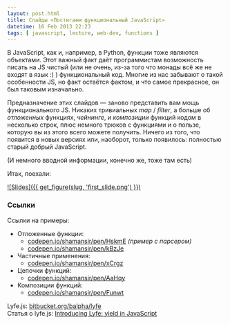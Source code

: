 ```yaml
---
layout: post.html
title: Слайды «Постигаем функциональный JavaScript»
datetime: 16 Feb 2013 22:23
tags: [ javascript, lecture, web-dev, functions ]
---
```


В JavaScript, как и, например, в Python, функции тоже являются объектами. Этот важный факт даёт программистам возможность писать на JS чистый (или не очень, из-за того что монады всё же не входят в язык :) ) функциональный код. Многие из нас забывают о такой особенности JS, но факт остаётся фактом, и что самое прекрасное, он был таковым изначально.

Предназначение этих слайдов — заново представить вам мощь функционального JS. Никаких тривиальных _map_ / _filter_, а больше об _отложенных_ функциях, _чейнинге_, и _композиции_ функций кодом в несколько строк, плюс немного трюков с функциями и о пользе, которую вы из этого всего можете получить. Ничего из того, что появится в новых версиях или, наоборот, только появилось: полностью старый добрый JavaScript.

(И немного вводной информации, конечно же, тоже там есть)

Итак, поехали:

[![Slides]({{ get_figure(slug, 'first_slide.png') }})](https://speakerdeck.com/shamansir/postighaiem-funktsional-nyi-javascript)

### Ссылки

Ссылки на примеры:

* Отложенные функции:
    * [codepen.io/shamansir/pen/HskmE](http://codepen.io/shamansir/pen/HskmE) _(пример с парсером)_
    * [codepen.io/shamansir/pen/kBzJe](http://codepen.io/shamansir/pen/kBzJe)
* Частичные применения:
    * [codepen.io/shamansir/pen/xCrgz](http://codepen.io/shamansir/pen/xCrgz)
* Цепочки функций:
    * [codepen.io/shamansir/pen/AaHqy](http://codepen.io/shamansir/pen/AaHqy)
* Композиции функций:
    * [codepen.io/shamansir/pen/Funwt](http://codepen.io/shamansir/pen/Funwt)

Lyfe.js: [bitbucket.org/balpha/lyfe](http://bitbucket.org/balpha/lyfe)<br/>
Статья о lyfe.js: [Introducing Lyfe: yield in JavaScript](http://balpha.de/2011/06/introducing-lyfe-yield-in-javascript)
